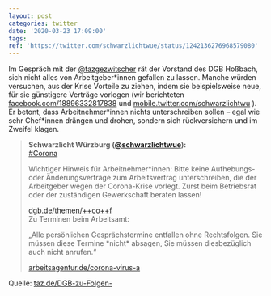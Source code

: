 ```yaml
---
layout: post
categories: twitter
date: '2020-03-23 17:09:00'
tags: 
ref: 'https://twitter.com/schwarzlichtwue/status/1242136276968579080'
---
```

Im Gespräch mit der [@tazgezwitscher](https://twitter.com/tazgezwitscher) rät der Vorstand des DGB Hoßbach, sich nicht alles von Arbeitgeber\*innen gefallen zu lassen. Manche würden versuchen, aus der Krise Vorteile zu ziehen, indem sie beispielsweise neue,   für sie günstigere Verträge vorlegen (wir berichteten [facebook.com/18896332817838](https://www.facebook.com/188963328178382/posts/777249169349792/) und [mobile.twitter.com/schwarzlichtwu](https://mobile.twitter.com/schwarzlichtwue/status/1239835104974983169) ). Er betont, dass Arbeitnehmer\*innen nichts unterschreiben sollen – egal wie sehr Chef\*innen drängen und drohen, sondern sich rückversichern und im Zweifel klagen.
> <b>Schwarzlicht Würzburg ([@schwarzlichtwue](https://twitter.com/schwarzlichtwue)):</b>  
>[#Corona](/t/corona)  
>  
>Wichtiger Hinweis für Arbeitnehmer\*innen: Bitte keine Aufhebungs- oder Änderungsverträge zum Arbeitsvertrag unterschreiben, die der Arbeitgeber wegen der Corona-Krise vorlegt. Zurst beim Betriebsrat oder der zuständigen Gewerkschaft beraten lassen!  
>  
>[dgb.de/themen/++co++f](https://www.dgb.de/themen/++co++fdb5ec24-5946-11ea-8e68-52540088cada#hinweiszu)  
>Zu Terminen beim Arbeitsamt:  
>  
>„Alle persönlichen Gesprächstermine entfallen ohne Rechtsfolgen. Sie müssen diese Termine \*nicht\* absagen, Sie müssen diesbezüglich auch nicht anrufen.“  
>  
>  
>  
>[arbeitsagentur.de/corona-virus-a](https://www.arbeitsagentur.de/corona-virus-aktuelle-informationen)  


Quelle: [taz.de/DGB-zu-Folgen-](https://taz.de/DGB-zu-Folgen-der-Coronakrise/!5672525/)